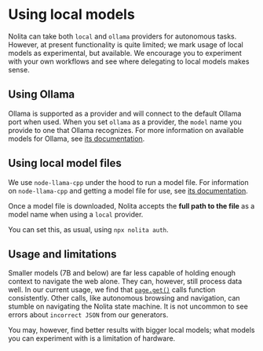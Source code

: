 # Using local models

Nolita can take both `local` and `ollama` providers for autonomous tasks. However, at present functionality is quite limited; we mark usage of local models as experimental, but available. We encourage you to experiment with your own workflows and see where delegating to local models makes sense.

## Using Ollama

Ollama is supported as a provider and will connect to the default Ollama port when used. When you set `ollama` as a provider, the `model` name you provide to one that Ollama recognizes. For more information on available models for Ollama, see [its documentation](https://ollama.com/library).

## Using local model files

We use `node-llama-cpp` under the hood to run a model file. For information on `node-llama-cpp` and getting a model file for use, see [its documentation](https://withcatai.github.io/node-llama-cpp/guide/#getting-a-model-file).

Once a model file is downloaded, Nolita accepts the **full path to the file** as a model name when using a `local` provider.

You can set this, as usual, using `npx nolita auth`.

## Usage and limitations

Smaller models (7B and below) are far less capable of holding enough context to navigate the web alone. They can, however, still process data well. In our current usage, we find that [`page.get()`](/reference/classes/Page.html#get) calls function consistently. Other calls, like autonomous browsing and navigation, can stumble on navigating the Nolita state machine. It is not uncommon to see errors about `incorrect JSON` from our generators.

You may, however, find better results with bigger local models; what models you can experiment with is a limitation of hardware.